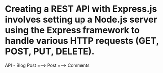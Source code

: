 # Creating a REST API with Express.js involves setting up a Node.js server using the Express framework to handle various HTTP requests (GET, POST, PUT, DELETE). 

API - Blog Post
===> Post
===> Comments